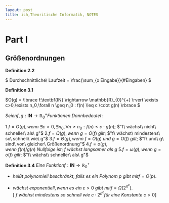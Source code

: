 ```yaml
---
layout: post
title: ich,Theoritische Informatik, NOTES
---
```

# Part I 
 
## Größenordnungen 

**Definition 2.2** 

$ Durchschnittliche\ Laufzeit = \frac{\sum_{x Eingabe}}{#Eingaben} $

**Definition 3.1**  

$O(g) = \lbrace f:\textbf{IN} \rightarrow  \mathbb{R}_{0}^{+} \rvert \exists c>0,\exists n_0,\forall n \geq n_0 : f(n)   \leq c \cdot g(n) \rbrace $ 

$Seien f, g: \textbf{IN} \rightarrow \mathbb{R}_{0}^{+} Funktionen. Dann bedeutet:$ 
 
$1.f = O(g), wenn \ \exists c>0, \exists n_0, \forall n \geq n_0: f(n) \leq c \cdot g(n);$ 
$"f\ wächst\ nicht\ schneller\ als\ g"$ 
$2.f = \Omega (g), wenn\ g = O(f)\ gilt;$ 
$"f\ wächst\ mindestens\ so\ schnell\ wie\ g"$ 
$3.f = \Theta (g), wenn\ f = O(g)\ und\ g =O(f)\ gilt;$ 
$"f\ und\ g\ sind\ von\ gleicher\ Größenordnung"$ 
$4.f = o(g), wenn\ f(n)/g(n)\ Nullfolge\ ist;$ 
$f\ wächst\ langsamer\ als\ g$ 
$5.f = \omega(g),wenn\ g = o(f)\ gilt;$ 
$"f\ wächst\ schneller\ als\ g"$ 

**Definition 3.4**  $Eine\ Funktion f:\textbf{IN} \rightarrow \mathbb{R}_{0}^{+}$ 
+ $heißt\ polynomiell\ beschränkt,\ falls\ es\ ein\ Polynom\ p\ gibt\ mit f = O(p).$ 

+ $wächst\ exponentiell, wenn\ es\ ein\ \varepsilon > 0\ gibt\ mit f = \Omega (2^{n^{\varepsilon}}). \lbrack\ f\ wächst\  mindestens\ so\ schnell\ wie\ c \cdot 2^{n^{\varepsilon}} für\ eine\ Konstante\ c>0 \rbrack$ 